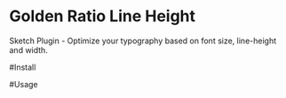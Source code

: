 # Golden Ratio Line Height
Sketch Plugin - Optimize your typography based on font size, line-height and width.

#Install

#Usage

